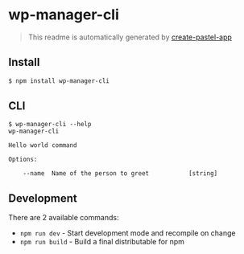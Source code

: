 # wp-manager-cli

> This readme is automatically generated by [create-pastel-app](https://github.com/vadimdemedes/create-pastel-app)


## Install

```bash
$ npm install wp-manager-cli
```


## CLI

```
$ wp-manager-cli --help
wp-manager-cli

Hello world command

Options:

	--name  Name of the person to greet           [string]
```


## Development

There are 2 available commands:

- `npm run dev` - Start development mode and recompile on change
- `npm run build` - Build a final distributable for npm
